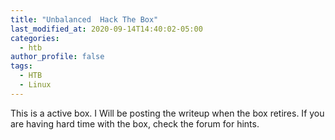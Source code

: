 ```yaml
---
title: "Unbalanced  Hack The Box"
last_modified_at: 2020-09-14T14:40:02-05:00
categories:
  - htb
author_profile: false
tags:
  - HTB
  - Linux
---
```


This is a active box. I Will be posting the writeup when the box retires. If you are having hard time with the box, check the forum for hints.

